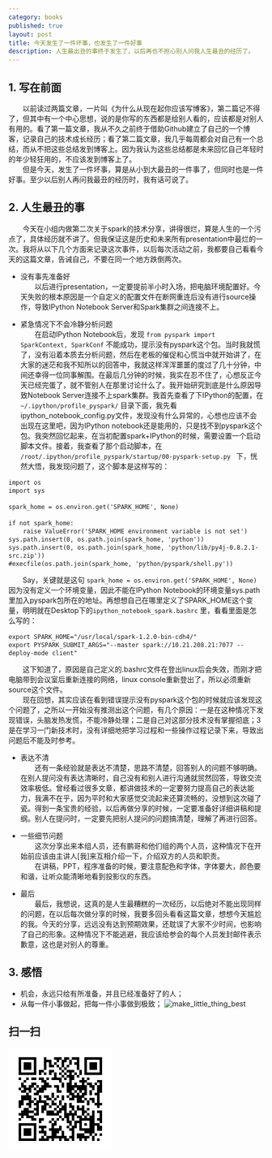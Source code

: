 ```yaml
---
category: books
published: true
layout: post
title: 今天发生了一件坏事，也发生了一件好事
description: 人生最出丑的事终于发生了，以后再也不担心别人问我人生最丑的经历了。
---
```

  
## 
## 1. 写在前面  
　　以前读过两篇文章，一片叫《为什么从现在起你应该写博客》，第二篇记不得了，但其中有一个中心思想，说的是你写的东西都是给别人看的，应该都是对别人有用的。看了第一篇文章，我从不久之前终于借助Github建立了自己的一个博客，记录自己的技术成长经历；看了第二篇文章，我几乎每周都会对自己有一个总结，而从不把这些总结发到博客上。因为我认为这些总结都是未来回忆自己年轻时的年少轻狂用的，不应该发到博客上了。  
　　但是今天，发生了一件坏事，算是从小到大最丑的一件事了，但同时也是一件好事。至少以后别人再问我最丑的经历时，我有话可说了。   

## 2. 人生最丑的事   
　　今天在小组内做第二次关于spark的技术分享，讲得很烂，算是人生的一个污点了，具体经历就不讲了。但我保证这是历史和未来所有presentation中最烂的一次。我将从以下几个方面来记录这次事件，以后每次活动之前，我都要自己看看今天的这篇文章，告诫自己，不要在同一个地方跌倒两次。   

- 没有事先准备好  
　　以后进行presentation，一定要提前半小时入场，把电脑环境配置好。今天失败的根本原因是一个自定义的配置文件在断网重连后没有进行source操作，导致IPython Notebook Server和Spark集群之间连接不上。  

- 紧急情况下不会冷静分析问题  
　　在启动IPython Notebook后，发现 `from pyspark import SparkContext, SparkConf` 不能成功，提示没有pyspark这个包。当时我就慌了，没有沿着本质去分析问题，然后在老板的催促和心慌当中就开始讲了，在大家的迷茫和我不知所以的回答中，我就这样浑浑噩噩的度过了几十分钟，中间还幸得一位同事解围。在最后几分钟的时候，我实在忍不住了，心想反正今天已经完蛋了，就不管别人在那里讨论什么了。我开始研究到底是什么原因导致Notebook Server连接不上spark集群。我首先查看了下IPython的配置，在 `~/.ipython/profile_pyspark/` 目录下面，我先看ipython_notebook_config.py文件，发现没有什么异常的，心想也应该不会出现在这里吧，因为IPython notebook还是能用的，只是找不到pyspark这个包。我突然回忆起来，在当初配置spark+IPython的时候，需要设置一个启动脚本文件。接着，我查看了那个启动脚本，在 `/root/.ipython/profile_pyspark/startup/00-pyspark-setup.py ` 下，恍然大悟，我发现问题了，这个脚本是这样写的：  

```
import os
import sys

spark_home = os.environ.get('SPARK_HOME', None)

if not spark_home:
    raise ValueError('SPARK_HOME environment variable is not set')
sys.path.insert(0, os.path.join(spark_home, 'python'))
sys.path.insert(0, os.path.join(spark_home, 'python/lib/py4j-0.8.2.1-src.zip'))
#execfile(os.path.join(spark_home, 'python/pyspark/shell.py'))
```

　　Say，关键就是这句 `spark_home = os.environ.get('SPARK_HOME', None)` 因为没有定义一个环境变量，因此不能在IPython Notebook的环境变量sys.path里加入pyspark包所在的地址。再想想自己在哪里定义了SPARK_HOME这个变量，明明就在Desktop下的`ipython_notebook_spark.bashrc` 里，看看里面是怎么写的： 

``` 
export SPARK_HOME="/usr/local/spark-1.2.0-bin-cdh4/"
export PYSPARK_SUBMIT_ARGS="--master spark://10.21.208.21:7077 --deploy-mode client"
```

　　这下知道了，原因是自己定义的.bashrc文件在登出linux后会失效，而刚才把电脑带到会议室后重新连接的网络，linux console重新登出了，所以必须重新source这个文件。   
　　现在回想，其实应该在看到错误提示没有pyspark这个包的时候就应该发现这个问题了，之所以一开始没有推测出这个问题，有几个原因：一是在这种情况下发现错误，头脑发热发慌，不能冷静处理；二是自己对这部分技术没有掌握彻底；3是在学习一门新技术时，没有详细地把学习过程和一些操作过程记录下来，导致出问题后不能及时参考。  

- 表达不清   
　　还有一条经验就是表达不清楚，思路不清楚，回答别人的问题不够明确。在别人提问没有表达清晰时，自己没有和别人进行沟通就贸然回答，导致交流效率极低。曾经看过很多文章，都讲做技术的一定要努力提高自己的表达能力，我满不在乎，因为平时和大家感觉交流起来还算流畅的，没想到这次碰了瓷。得到一条宝贵的经验，以后再做分享的时候，一定要准备好详细讲稿和提纲。别人在提问时，一定要先把别人提问的问题搞清楚，理解了再进行回答。  

- 一些细节问题   
　　这次分享出来本组人员，还有鹏哥和他们组的两个人员，这种情况下在开始前应该由主讲人[我]来互相介绍一下，介绍双方的人员和职责。   
　　在讲稿，PPT，程序准备的时候，要注意配色和字体，字体要大，颜色要和谐，让听众能清晰地看到投影仪的东西。  

- 最后  
　　最后，我想说，这真的是人生最糟糕的一次经历，以后绝对不能出现同样的问题，在以后每次做分享的时候，我要多回头看看这篇文章，想想今天尴尬的我。今天的分享，远远没有达到预期效果，还耽误了大家不少时间，也影响了自己的形象。这种情况下不能逃避，我应该给参会的每个人员发封邮件表示歉意，这也是对别人的尊重。


## 3. 感悟  

- 机会，永远只给有所准备，并且已经准备好了的人；
- 从每一件小事做起，把每一件小事做到极致；
![make_little_thing_best](../images/make_little_thing_best.jpg)

## 扫一扫     

![2015-02-06-the-badest-thing-in-my-life.md](../../images/share/2015-02-06-the-badest-thing-in-my-life.md.jpg)